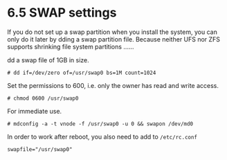 # 6.5 SWAP settings

If you do not set up a swap partition when you install the system, you can only do it later by dding a swap partition file. Because neither UFS nor ZFS supports shrinking file system partitions ......

dd a swap file of 1GB in size.

```
# dd if=/dev/zero of=/usr/swap0 bs=1M count=1024
```

Set the permissions to 600, i.e. only the owner has read and write access.

```
# chmod 0600 /usr/swap0
```

For immediate use.

```
# mdconfig -a -t vnode -f /usr/swap0 -u 0 && swapon /dev/md0
```

In order to work after reboot, you also need to add to `/etc/rc.conf`

```
swapfile="/usr/swap0"
```
